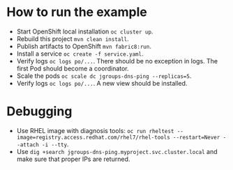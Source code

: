# How to run the example

* Start OpenShift local installation `oc cluster up`.
* Rebuild this project `mvn clean install`.
* Publish artifacts to OpenShift `mvn fabric8:run`.
* Install a service `oc create -f service.yaml`.
* Verify logs `oc logs po/...`. There should be no exception in logs. The first Pod should become a coordinator.
* Scale the pods `oc scale dc jgroups-dns-ping --replicas=5`.
* Verify logs `oc logs po/...`. A new view should be installed.

# Debugging

* Use RHEL image with diagnosis tools: `oc run rheltest --image=registry.access.redhat.com/rhel7/rhel-tools --restart=Never --attach -i --tty`.
* Use `dig +search jgroups-dns-ping.myproject.svc.cluster.local` and make sure that proper IPs are returned.
